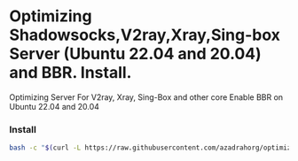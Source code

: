 # Optimizing Shadowsocks,V2ray,Xray,Sing-box Server (Ubuntu 22.04 and 20.04) and BBR. Install.

Optimizing Server For V2ray, Xray, Sing-Box and other core
Enable BBR on Ubuntu 22.04 and 20.04

### Install
```bash
bash -c "$(curl -L https://raw.githubusercontent.com/azadrahorg/optimizingSSServer/main/optimizingSSServer.sh)"
```
